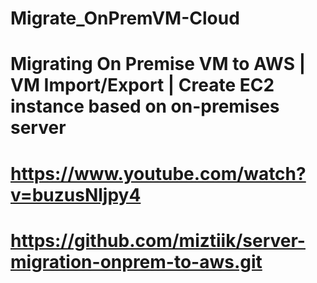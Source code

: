 ﻿# Migrate_OnPremVM-Cloud

# Migrating On Premise VM to AWS | VM Import/Export | Create EC2 instance based on on-premises server

# https://www.youtube.com/watch?v=buzusNljpy4

# https://github.com/miztiik/server-migration-onprem-to-aws.git

